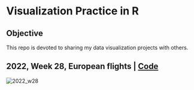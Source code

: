# Visualization Practice in R

## Objective

This repo is devoted to sharing my data visualization projects with others.

## 2022, Week 28, European flights | [Code](TidyTuesday/2022_w28_European_flights.R)

![2022_w28](TidyTuesday/2022_w28_European_flights.png)
